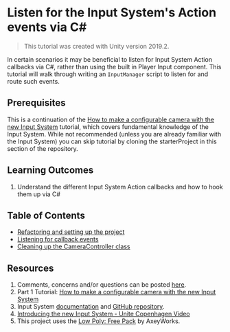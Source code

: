 # Listen for the Input System's Action events via C#
> This tutorial was created with Unity version 2019.2.

In certain scenarios it may be beneficial to listen for Input System Action callbacks via C#, rather than using the built in Player Input component. This tutorial will walk through writing an `InputManager` script to listen for and route such events. 

## Prerequisites
This is a continuation of the [How to make a configurable camera with the new Input System](../How-to-make-a-configurable-camera-with-the-new-Input-System) tutorial, which covers fundamental knowledge of the Input System. While not recommended (unless you are already familiar with the Input System) you can skip tutorial by cloning the starterProject in this section of the repository.

## Learning Outcomes

1. Understand the different Input System Action callbacks and how to hook them up via C# 

## Table of Contents
- [Refactoring and setting up the project](./articles/pt-1-refactoring-project.md)
- [Listening for callback events](./articles/pt-2-listening-for-callback-events.md)
- [Cleaning up the CameraController class](./articles/pt-3-cleaning-up-camera-controller.md)

## Resources
1. Comments, concerns and/or questions can be posted [here](https://github.com/Yecats/GameDevTutorials/issues/2).
2. Part 1 Tutorial: [How to make a configurable camera with the new Input System](./How-to-make-a-configurable-camera-with-the-new-Input-System)
2.	Input System [documentation](https://docs.unity3d.com/Packages/com.unity.inputsystem@1.0/manual/index.html) and [GitHub repository](https://github.com/Unity-Technologies/InputSystem).
3. [Introducing the new Input System - Unite Copenhagen Video](https://youtu.be/hw3Gk5PoZ6A)
1. This project uses the [Low Poly: Free Pack](https://www.assetstore.unity3d.com/en/#!/content/58821) by AxeyWorks.

